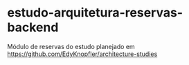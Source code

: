 # estudo-arquitetura-reservas-backend
Módulo de reservas do estudo planejado em https://github.com/EdyKnopfler/architecture-studies
